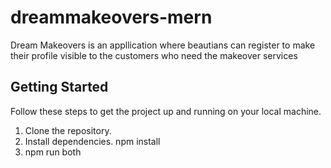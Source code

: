 # dreammakeovers-mern
Dream Makeovers is an appllication where beautians can register to make their profile visible to the customers who need the makeover services

## Getting Started

Follow these steps to get the project up and running on your local machine.

1. Clone the repository.
2. Install dependencies. npm install
3. npm run both
